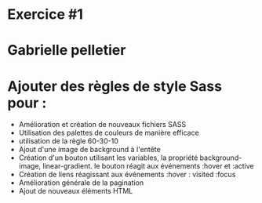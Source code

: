 # Exercice #1

# Gabrielle pelletier

# Ajouter des règles de style Sass pour :

- Amélioration et création de nouveaux fichiers SASS
- Utilisation des palettes de couleurs de manière efficace
- utilisation de la règle 60-30-10
- Ajout d'une image de background à l'entête
- Création d'un bouton utilisant les variables, la propriété background-image, linear-gradient. le bouton réagit aux événements :hover et :active
- Création de liens réagissant aux événements :hover : visited :focus
- Amélioration générale de la pagination
- Ajout de nouveaux éléments HTML
